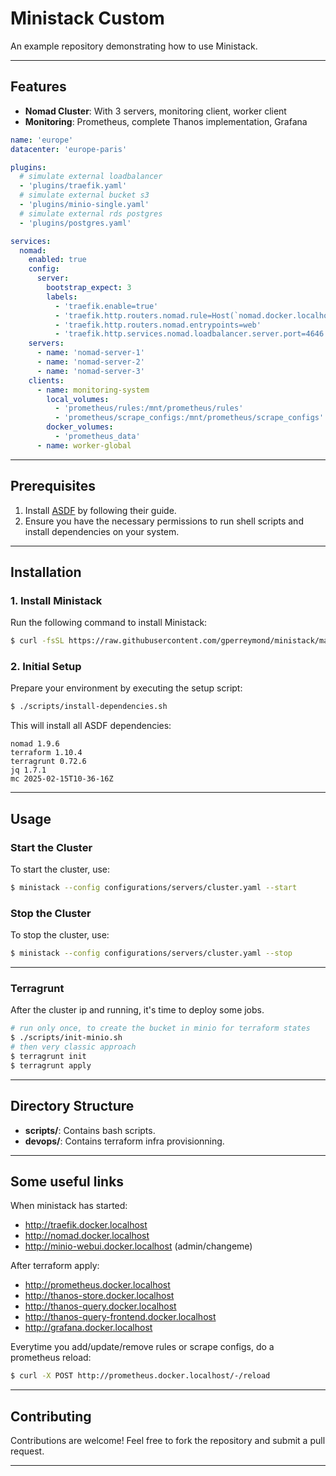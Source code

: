 # Ministack Custom

An example repository demonstrating how to use Ministack.

---

## Features

- **Nomad Cluster**: With 3 servers, monitoring client, worker client
- **Monitoring**: Prometheus, complete Thanos implementation, Grafana

```yaml
name: 'europe'
datacenter: 'europe-paris'

plugins:
  # simulate external loadbalancer
  - 'plugins/traefik.yaml'
  # simulate external bucket s3
  - 'plugins/minio-single.yaml'
  # simulate external rds postgres 
  - 'plugins/postgres.yaml'

services:
  nomad:
    enabled: true
    config:
      server:
        bootstrap_expect: 3
        labels:
          - 'traefik.enable=true'
          - 'traefik.http.routers.nomad.rule=Host(`nomad.docker.localhost`)'
          - 'traefik.http.routers.nomad.entrypoints=web'
          - 'traefik.http.services.nomad.loadbalancer.server.port=4646'
    servers:
      - name: 'nomad-server-1'
      - name: 'nomad-server-2'
      - name: 'nomad-server-3'
    clients:
      - name: monitoring-system
        local_volumes:
          - 'prometheus/rules:/mnt/prometheus/rules'
          - 'prometheus/scrape_configs:/mnt/prometheus/scrape_configs'
        docker_volumes:
          - 'prometheus_data'
      - name: worker-global
```

---

## Prerequisites

1. Install [ASDF](https://asdf-vm.com/guide/getting-started.html) by following their guide.
2. Ensure you have the necessary permissions to run shell scripts and install dependencies on your system.

---

## Installation

### 1. Install Ministack
Run the following command to install Ministack:
```sh
$ curl -fsSL https://raw.githubusercontent.com/gperreymond/ministack/main/install | bash
```

### 2. Initial Setup
Prepare your environment by executing the setup script:
```sh
$ ./scripts/install-dependencies.sh
```
This will install all ASDF dependencies:

```
nomad 1.9.6
terraform 1.10.4
terragrunt 0.72.6
jq 1.7.1
mc 2025-02-15T10-36-16Z
```

---

## Usage

### Start the Cluster
To start the cluster, use:
```sh
$ ministack --config configurations/servers/cluster.yaml --start
```

### Stop the Cluster
To stop the cluster, use:
```sh
$ ministack --config configurations/servers/cluster.yaml --stop
```

---

### Terragrunt

After the cluster ip and running, it's time to deploy some jobs.

```sh
# run only once, to create the bucket in minio for terraform states
$ ./scripts/init-minio.sh
# then very classic approach
$ terragrunt init
$ terragrunt apply
```

---

## Directory Structure

- **scripts/**: Contains bash scripts.
- **devops/**: Contains terraform infra provisionning.

---

## Some useful links

When ministack has started:
* http://traefik.docker.localhost
* http://nomad.docker.localhost
* http://minio-webui.docker.localhost (admin/changeme)

After terraform apply:
* http://prometheus.docker.localhost
* http://thanos-store.docker.localhost
* http://thanos-query.docker.localhost
* http://thanos-query-frontend.docker.localhost
* http://grafana.docker.localhost


Everytime you add/update/remove rules or scrape configs, do a prometheus reload:
```sh
$ curl -X POST http://prometheus.docker.localhost/-/reload
```

---

## Contributing

Contributions are welcome! Feel free to fork the repository and submit a pull request.

---
